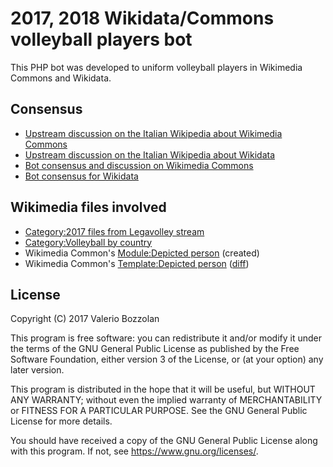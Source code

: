 # 2017, 2018 Wikidata/Commons volleyball players bot

This PHP bot was developed to uniform volleyball players in Wikimedia Commons and Wikidata.

## Consensus
* [Upstream discussion on the Italian Wikipedia about Wikimedia Commons](https://it.wikipedia.org/wiki/Speciale:PermaLink/93103795#Categorie_e_descrizioni)
* [Upstream discussion on the Italian Wikipedia about Wikidata](https://it.wikipedia.org/wiki/Speciale:PermaLink/92672746#Collegamento_a_Wikidata)
* [Bot consensus and discussion on Wikimedia Commons](https://commons.wikimedia.org/wiki/Commons:Bots/Requests/Valerio_Bozzolan_bot)
* [Bot consensus for Wikidata](https://www.wikidata.org/wiki/Wikidata:Requests_for_permissions/Bot/Valerio_Bozzolan_bot_2)

## Wikimedia files involved
* [Category:2017 files from Legavolley stream](https://commons.wikimedia.org/wiki/Category:2017_files_from_Legavolley_stream)
* [Category:Volleyball by country](https://commons.wikimedia.org/wiki/Category:Volleyball_by_country)
* Wikimedia Common's [Module:Depicted person](https://commons.wikimedia.org/wiki/Module:Depicted_people) (created)
* Wikimedia Common's [Template:Depicted person](https://commons.wikimedia.org/wiki/Template:Depicted_person) ([diff](https://commons.wikimedia.org/w/index.php?title=Template%3ADepicted_person&type=revision&diff=265201552&oldid=233297362))

## License

Copyright (C) 2017 Valerio Bozzolan

This program is free software: you can redistribute it and/or modify it under the terms of the GNU General Public License as published by the Free Software Foundation, either version 3 of the License, or (at your option) any later version.

This program is distributed in the hope that it will be useful, but WITHOUT ANY WARRANTY; without even the implied warranty of MERCHANTABILITY or FITNESS FOR A PARTICULAR PURPOSE. See the GNU General Public License for more details.

You should have received a copy of the GNU General Public License along with this program. If not, see <https://www.gnu.org/licenses/>.
